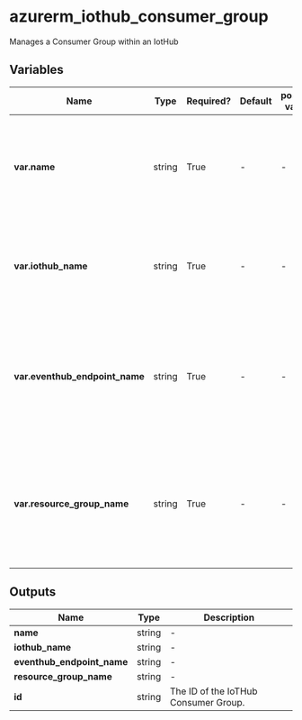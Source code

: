 # azurerm_iothub_consumer_group

Manages a Consumer Group within an IotHub

## Variables

| Name | Type | Required? | Default  | possible values | Description |
| ---- | ---- | --------- | -------- | ----------- | ----------- |
| **var.name** | string | True | -  |  -  | The name of this Consumer Group. Changing this forces a new resource to be created. | 
| **var.iothub_name** | string | True | -  |  -  | The name of the IoT Hub. Changing this forces a new resource to be created. | 
| **var.eventhub_endpoint_name** | string | True | -  |  -  | The name of the Event Hub-compatible endpoint in the IoT hub. Changing this forces a new resource to be created. | 
| **var.resource_group_name** | string | True | -  |  -  | The name of the resource group that contains the IoT hub. Changing this forces a new resource to be created. | 



## Outputs

| Name | Type | Description |
| ---- | ---- | --------- | 
| **name** | string  | - | 
| **iothub_name** | string  | - | 
| **eventhub_endpoint_name** | string  | - | 
| **resource_group_name** | string  | - | 
| **id** | string  | The ID of the IoTHub Consumer Group. | 